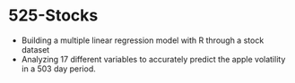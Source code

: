 # 525-Stocks

- Building a multiple linear regression model with R through a stock dataset
- Analyzing 17 different variables to accurately predict the apple volatility in a 503 day period.
